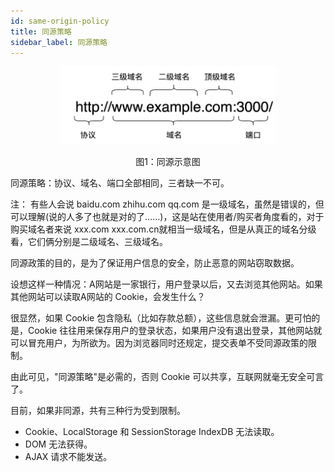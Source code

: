 ```yaml
---
id: same-origin-policy
title: 同源策略
sidebar_label: 同源策略
---
```


<div align="center">
    <img src="https://raw.githubusercontent.com/ThinkBucket/oss/master/Wm03O4.png" width="345" height="125"/>
    <p>图1：同源示意图</p >
</div>

同源策略：协议、域名、端口全部相同，三者缺一不可。


注： 有些人会说 baidu.com zhihu.com qq.com 是一级域名，虽然是错误的，但可以理解(说的人多了也就是对的了……)，这是站在使用者/购买者角度看的，对于购买域名者来说 xxx.com xxx.com.cn就相当一级域名，但是从真正的域名分级看，它们俩分别是二级域名、三级域名。

同源政策的目的，是为了保证用户信息的安全，防止恶意的网站窃取数据。

设想这样一种情况：A网站是一家银行，用户登录以后，又去浏览其他网站。如果其他网站可以读取A网站的 Cookie，会发生什么？

很显然，如果 Cookie 包含隐私（比如存款总额），这些信息就会泄漏。更可怕的是，Cookie 往往用来保存用户的登录状态，如果用户没有退出登录，其他网站就可以冒充用户，为所欲为。因为浏览器同时还规定，提交表单不受同源政策的限制。

由此可见，"同源策略"是必需的，否则 Cookie 可以共享，互联网就毫无安全可言了。

目前，如果非同源，共有三种行为受到限制。

- Cookie、LocalStorage 和 SessionStorage
 IndexDB 无法读取。
- DOM 无法获得。
- AJAX 请求不能发送。